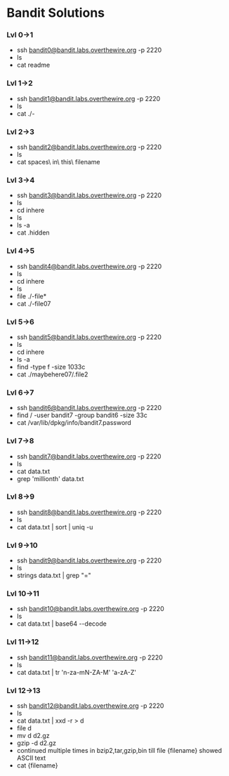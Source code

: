 # Bandit Solutions
### Lvl 0->1
- ssh bandit0@bandit.labs.overthewire.org -p 2220
- ls
- cat readme
  
### Lvl 1->2
- ssh bandit1@bandit.labs.overthewire.org -p 2220
- ls
- cat ./-
  
### Lvl 2->3
- ssh bandit2@bandit.labs.overthewire.org -p 2220
- ls
- cat spaces\ in\ this\ filename

### Lvl 3->4
- ssh bandit3@bandit.labs.overthewire.org -p 2220
- ls
- cd inhere
- ls
- ls -a
- cat .hidden
  
### Lvl 4->5
- ssh bandit4@bandit.labs.overthewire.org -p 2220
- ls
- cd inhere
- ls
- file ./-file*
- cat ./-file07
  
### Lvl 5->6
- ssh bandit5@bandit.labs.overthewire.org -p 2220
- ls
- cd inhere
- ls -a
- find -type f -size 1033c
- cat ./maybehere07/.file2

### Lvl 6->7
- ssh bandit6@bandit.labs.overthewire.org -p 2220
- find / -user bandit7 -group bandit6 -size 33c
- cat /var/lib/dpkg/info/bandit7.password

### Lvl 7->8
- ssh bandit7@bandit.labs.overthewire.org -p 2220
- ls
- cat data.txt
- grep 'millionth' data.txt

### Lvl 8->9
- ssh bandit8@bandit.labs.overthewire.org -p 2220
- ls
- cat data.txt | sort | uniq -u
  
### Lvl 9->10
- ssh bandit9@bandit.labs.overthewire.org -p 2220
- ls
- strings data.txt | grep "="

### Lvl 10->11
- ssh bandit10@bandit.labs.overthewire.org -p 2220
- ls
- cat data.txt | base64 --decode

### Lvl 11->12
- ssh bandit11@bandit.labs.overthewire.org -p 2220
- ls
- cat data.txt | tr 'n-za-mN-ZA-M' 'a-zA-Z'

### Lvl 12->13
- ssh bandit12@bandit.labs.overthewire.org -p 2220
- ls
- cat data.txt | xxd -r > d
- file d
- mv d d2.gz
- gzip -d d2.gz
- continued multiple times in bzip2,tar,gzip,bin till file {filename} showed ASCII text
- cat {filename}